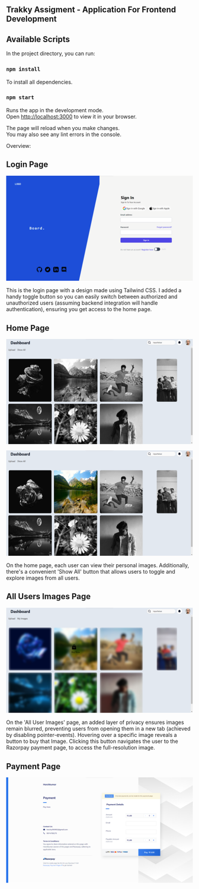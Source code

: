 ## Trakky Assigment - Application For Frontend Development

## Available Scripts

In the project directory, you can run:

### `npm install`

To install all dependencies.

### `npm start`

Runs the app in the development mode.\
Open [http://localhost:3000](http://localhost:3000) to view it in your browser.

The page will reload when you make changes.\
You may also see any lint errors in the console.

Overview:

## Login Page
![Login Page](https://github.com/IamHarsh05/Trakky-Assignment/blob/main/public/Photo/Login_Page.png)

This is the login page with a design made using Tailwind CSS. I added a handy toggle button so you can easily switch between authorized and unauthorized users (assuming backend integration will handle authentication), ensuring you get access to the home page.

## Home Page
![1. Home Page ](https://github.com/IamHarsh05/Trakky-Assignment/blob/main/public/Photo/Home_Page.png)

![2. Home Page](https://github.com/IamHarsh05/Trakky-Assignment/blob/main/public/Photo/Home_Page_1.png)

On the home page, each user can view their personal images. Additionally, there's a convenient 'Show All' button that allows users to toggle and explore images from all users. 

## All Users Images Page
![All Users Images Page](https://github.com/IamHarsh05/Trakky-Assignment/blob/main/public/Photo/All_User_Page.png)

On the 'All User Images' page, an added layer of privacy ensures images remain blurred, preventing users from opening them in a new tab (achieved by disabling pointer-events). Hovering over a specific image reveals a button to buy that Image. Clicking this button navigates the user to the Razorpay payment page, to access the full-resolution image.

## Payment Page
![Payment Page](https://github.com/IamHarsh05/Trakky-Assignment/blob/main/public/Photo/Payment_Page.png)



